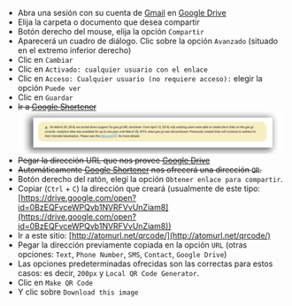 * Abra una sesión con su cuenta de [Gmail](https://mail.google.com) en [Google Drive](https://drive.google.com/)
* Elija la carpeta o documento que desea compartir
* Botón derecho del mouse, elija la opción `Compartir`
* Aparecerá un cuadro de diálogo. Clic sobre la opción `Avanzado` (situado en el extremo inferior derecho)
* Clic en `Cambiar`
* Clic en `Activado: cualquier usuario con el enlace`
* Clic en `Acceso: Cualquier usuario (no requiere acceso):` elegir la opción `Puede ver`
* Clic en `Guardar`
* ~~Ir a [Google Shortener](https://goo.gl/)~~
![end.jpeg](images/2295901297-end.jpeg)
* ~~Pegar la dirección URL que nos provee [Google Drive](https://drive.google.com/)~~
* ~~Automáticamente [Google Shortener](https://goo.gl/) nos ofrecerá una dirección `QR`.~~
* Botón derecho del ratón, elegí la opción `Obtener enlace para compartir`. 
* Copiar (`Ctrl` + `C`) la dirección que creará (usualmente de este tipo: [https://drive.google.com/open?id=0BzEQFvceWPQvb1NVRFVvUnZiam8](https://drive.google.com/open?id=0BzEQFvceWPQvb1NVRFVvUnZiam8))
* Ir a este sitio: [http://atomurl.net/qrcode/](http://atomurl.net/qrcode/)
* Pegar la dirección previamente copiada en la opción `URL` (otras opciones: `Text`, `Phone Number`, `SMS`, `Contact`, `Google Drive`)
* Las opciones predeterminadas ofrecidas son las correctas para estos casos: es decir, `200px` y `Local QR Code Generator`. 
* Clic en `Make QR Code`
* Y clic sobre `Download this image`